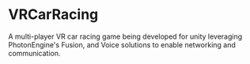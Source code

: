 # VRCarRacing
 A multi-player VR car racing game being developed for unity leveraging PhotonEngine's Fusion, and Voice solutions to enable networking and communication.
